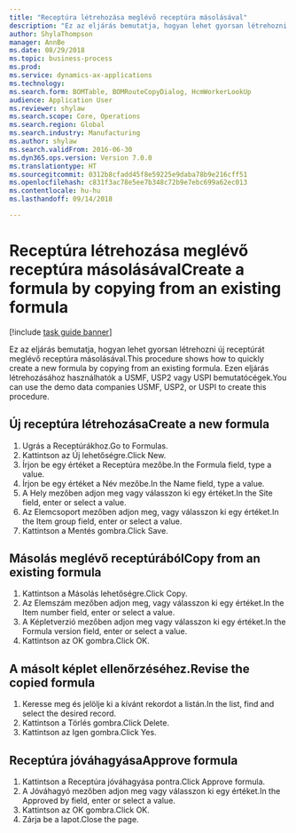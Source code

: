 ```yaml
--- 
title: "Receptúra létrehozása meglévő receptúra másolásával"
description: "Ez az eljárás bemutatja, hogyan lehet gyorsan létrehozni új receptúrát meglévő receptúra másolásával."
author: ShylaThompson
manager: AnnBe
ms.date: 08/29/2018
ms.topic: business-process
ms.prod: 
ms.service: dynamics-ax-applications
ms.technology: 
ms.search.form: BOMTable, BOMRouteCopyDialog, HcmWorkerLookUp
audience: Application User
ms.reviewer: shylaw
ms.search.scope: Core, Operations
ms.search.region: Global
ms.search.industry: Manufacturing
ms.author: shylaw
ms.search.validFrom: 2016-06-30
ms.dyn365.ops.version: Version 7.0.0
ms.translationtype: HT
ms.sourcegitcommit: 0312b8cfadd45f8e59225e9daba78b9e216cff51
ms.openlocfilehash: c831f3ac78e5ee7b348c72b9e7ebc699a62ec013
ms.contentlocale: hu-hu
ms.lasthandoff: 09/14/2018

---
```

# <a name="create-a-formula-by-copying-from-an-existing-formula"></a><span data-ttu-id="a6d38-103">Receptúra létrehozása meglévő receptúra másolásával</span><span class="sxs-lookup"><span data-stu-id="a6d38-103">Create a formula by copying from an existing formula</span></span>

[!include [task guide banner](../../includes/task-guide-banner.md)]

<span data-ttu-id="a6d38-104">Ez az eljárás bemutatja, hogyan lehet gyorsan létrehozni új receptúrát meglévő receptúra másolásával.</span><span class="sxs-lookup"><span data-stu-id="a6d38-104">This procedure shows how to quickly create a new formula by copying from an existing formula.</span></span> <span data-ttu-id="a6d38-105">Ezen eljárás létrehozásához használhatók a USMF, USP2 vagy USPI bemutatócégek.</span><span class="sxs-lookup"><span data-stu-id="a6d38-105">You can use the demo data companies USMF, USP2, or USPI to create this procedure.</span></span>


## <a name="create-a-new-formula"></a><span data-ttu-id="a6d38-106">Új receptúra létrehozása</span><span class="sxs-lookup"><span data-stu-id="a6d38-106">Create a new formula</span></span>
1. <span data-ttu-id="a6d38-107">Ugrás a Receptúrákhoz.</span><span class="sxs-lookup"><span data-stu-id="a6d38-107">Go to Formulas.</span></span>
2. <span data-ttu-id="a6d38-108">Kattintson az Új lehetőségre.</span><span class="sxs-lookup"><span data-stu-id="a6d38-108">Click New.</span></span>
3. <span data-ttu-id="a6d38-109">Írjon be egy értéket a Receptúra mezőbe.</span><span class="sxs-lookup"><span data-stu-id="a6d38-109">In the Formula field, type a value.</span></span>
4. <span data-ttu-id="a6d38-110">Írjon be egy értéket a Név mezőbe.</span><span class="sxs-lookup"><span data-stu-id="a6d38-110">In the Name field, type a value.</span></span>
5. <span data-ttu-id="a6d38-111">A Hely mezőben adjon meg vagy válasszon ki egy értéket.</span><span class="sxs-lookup"><span data-stu-id="a6d38-111">In the Site field, enter or select a value.</span></span>
6. <span data-ttu-id="a6d38-112">Az Elemcsoport mezőben adjon meg, vagy válasszon ki egy értéket.</span><span class="sxs-lookup"><span data-stu-id="a6d38-112">In the Item group field, enter or select a value.</span></span>
7. <span data-ttu-id="a6d38-113">Kattintson a Mentés gombra.</span><span class="sxs-lookup"><span data-stu-id="a6d38-113">Click Save.</span></span>

## <a name="copy-from-an-existing-formula"></a><span data-ttu-id="a6d38-114">Másolás meglévő receptúrából</span><span class="sxs-lookup"><span data-stu-id="a6d38-114">Copy from an existing formula</span></span>
1. <span data-ttu-id="a6d38-115">Kattintson a Másolás lehetőségre.</span><span class="sxs-lookup"><span data-stu-id="a6d38-115">Click Copy.</span></span>
2. <span data-ttu-id="a6d38-116">Az Elemszám mezőben adjon meg, vagy válasszon ki egy értéket.</span><span class="sxs-lookup"><span data-stu-id="a6d38-116">In the Item number field, enter or select a value.</span></span>
3. <span data-ttu-id="a6d38-117">A Képletverzió mezőben adjon meg vagy válasszon ki egy értéket.</span><span class="sxs-lookup"><span data-stu-id="a6d38-117">In the Formula version field, enter or select a value.</span></span>
4. <span data-ttu-id="a6d38-118">Kattintson az OK gombra.</span><span class="sxs-lookup"><span data-stu-id="a6d38-118">Click OK.</span></span>

## <a name="revise-the-copied-formula"></a><span data-ttu-id="a6d38-119">A másolt képlet ellenőrzéséhez.</span><span class="sxs-lookup"><span data-stu-id="a6d38-119">Revise the copied formula</span></span>
1. <span data-ttu-id="a6d38-120">Keresse meg és jelölje ki a kívánt rekordot a listán.</span><span class="sxs-lookup"><span data-stu-id="a6d38-120">In the list, find and select the desired record.</span></span>
2. <span data-ttu-id="a6d38-121">Kattintson a Törlés gombra.</span><span class="sxs-lookup"><span data-stu-id="a6d38-121">Click Delete.</span></span>
3. <span data-ttu-id="a6d38-122">Kattintson az Igen gombra.</span><span class="sxs-lookup"><span data-stu-id="a6d38-122">Click Yes.</span></span>

## <a name="approve-formula"></a><span data-ttu-id="a6d38-123">Receptúra jóváhagyása</span><span class="sxs-lookup"><span data-stu-id="a6d38-123">Approve formula</span></span>
1. <span data-ttu-id="a6d38-124">Kattintson a Receptúra jóváhagyása pontra.</span><span class="sxs-lookup"><span data-stu-id="a6d38-124">Click Approve formula.</span></span>
2. <span data-ttu-id="a6d38-125">A Jóváhagyó mezőben adjon meg vagy válasszon ki egy értéket.</span><span class="sxs-lookup"><span data-stu-id="a6d38-125">In the Approved by field, enter or select a value.</span></span>
3. <span data-ttu-id="a6d38-126">Kattintson az OK gombra.</span><span class="sxs-lookup"><span data-stu-id="a6d38-126">Click OK.</span></span>
4. <span data-ttu-id="a6d38-127">Zárja be a lapot.</span><span class="sxs-lookup"><span data-stu-id="a6d38-127">Close the page.</span></span>


